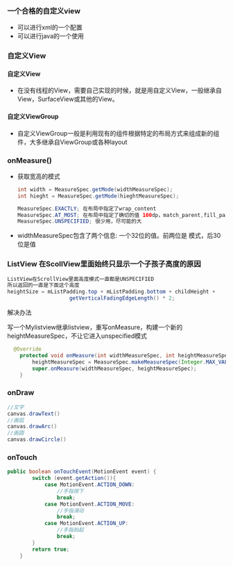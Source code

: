 ### 一个合格的自定义view

- 可以进行xml的一个配置
- 可以进行java的一个使用

### 自定义View

#### 自定义View

- 在没有线程的View，需要自己实现的时候，就是用自定义View，一般继承自View，SurfaceView或其他的View。

#### 自定义ViewGroup

- 自定义ViewGroup一般是利用现有的组件根据特定的布局方式来组成新的组件，大多继承自ViewGroup或各种layout

 ### onMeasure()

- 获取宽高的模式

  ```java
  int width = MeasureSpec.getMode(widthMeasureSpec);
  int hieght = MeasureSpec.getMode(hieghtMeasureSpec);
  ```

  ```java
  MeasureSpec.EXACTLY; 在布局中指定了wrap_content
  MeasureSpec.AT_MOST; 在布局中指定了确切的值 100dp，match_parent,fill_parent
  MeasureSpec.UNSPECIFIED; 很少用，尽可能的大 
  ```

- widthMeasureSpec包含了两个信息: 一个32位的值。前两位是 模式，后30位是值

### ListView 在ScollView里面始终只显示一个子孩子高度的原因

```java
ListView在ScrollView里面高度模式一直都是UNSPECIFIED
所以返回的一直是下面这个高度
heightSize = mListPadding.top + mListPadding.bottom + childHeight +
                    getVerticalFadingEdgeLength() * 2;
```

解决办法

写一个Mylistview继承listview，重写onMeasure，构建一个新的heightMeasureSpec，不让它进入unspecified模式

```java
  @Override
    protected void onMeasure(int widthMeasureSpec, int heightMeasureSpec) {
        heightMeasureSpec = MeasureSpec.makeMeasureSpec(Integer.MAX_VALUE >> 2,MeasureSpec.AT_MOST);
        super.onMeasure(widthMeasureSpec, heightMeasureSpec);
    }
```

### onDraw

```java
//文字
canvas.drawText()
//画弧
canvas.drawArc()
//画圆
canvas.drawCircle()
```

### onTouch

```java
public boolean onTouchEvent(MotionEvent event) {
        switch (event.getAction()){
            case MotionEvent.ACTION_DOWN:
                //手指按下
                break;
            case MotionEvent.ACTION_MOVE:
                //手指滑动
                break;
            case MotionEvent.ACTION_UP:
                //手指抬起
                break;
        }
        return true;
    }
```



